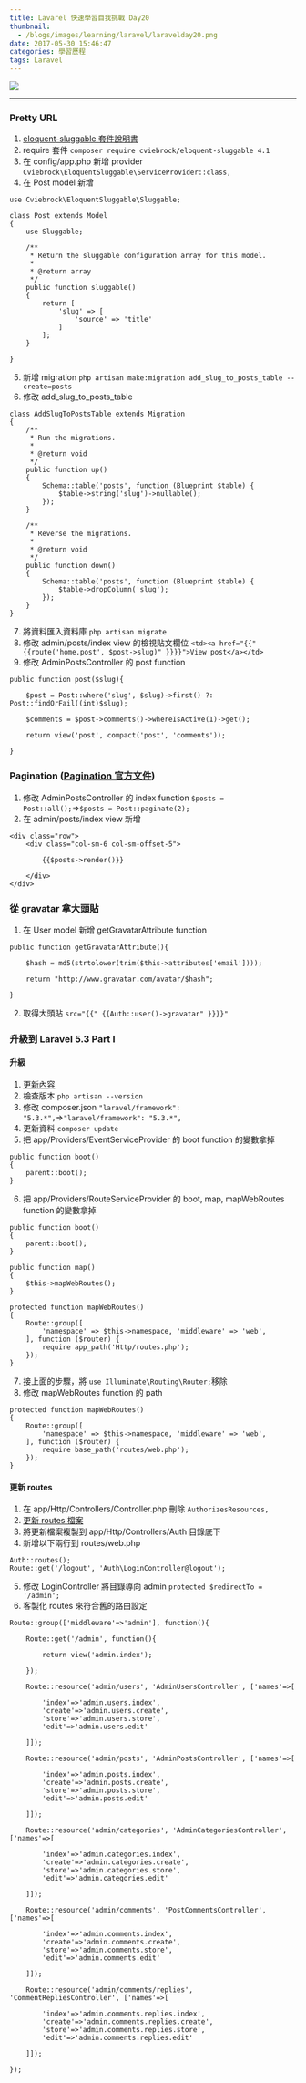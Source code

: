 ```yaml
---
title: Lavarel 快速學習自我挑戰 Day20
thumbnail:
  - /blogs/images/learning/laravel/laravelday20.png
date: 2017-05-30 15:46:47
categories: 學習歷程
tags: Laravel
---
```

<img src="/blogs/images/learning/laravel/laravelday20.png">

***
### Pretty URL
1. [eloquent-sluggable 套件說明書](https://github.com/cviebrock/eloquent-sluggable)
2. require 套件 `composer require cviebrock/eloquent-sluggable 4.1`
3. 在 config/app.php 新增 provider
`Cviebrock\EloquentSluggable\ServiceProvider::class,`
4. 在 Post model 新增
```
use Cviebrock\EloquentSluggable\Sluggable;

class Post extends Model
{
    use Sluggable;

    /**
     * Return the sluggable configuration array for this model.
     *
     * @return array
     */
    public function sluggable()
    {
        return [
            'slug' => [
                'source' => 'title'
            ]
        ];
    }

}
```
5. 新增 migration `php artisan make:migration add_slug_to_posts_table --create=posts`
6. 修改 add\_slug\_to\_posts_table
```
class AddSlugToPostsTable extends Migration
{
    /**
     * Run the migrations.
     *
     * @return void
     */
    public function up()
    {
        Schema::table('posts', function (Blueprint $table) {
            $table->string('slug')->nullable();
        });
    }

    /**
     * Reverse the migrations.
     *
     * @return void
     */
    public function down()
    {
        Schema::table('posts', function (Blueprint $table) {
            $table->dropColumn('slug');
        });
    }
}
```
7. 將資料匯入資料庫 `php artisan migrate`
8. 修改 admin/posts/index view 的檢視貼文欄位
`<td><a href="{{" {{route('home.post', $post->slug)" }}}}">View post</a></td>`
9. 修改 AdminPostsController 的 post function
```
public function post($slug){

    $post = Post::where('slug', $slug)->first() ?: Post::findOrFail((int)$slug);

    $comments = $post->comments()->whereIsActive(1)->get();

    return view('post', compact('post', 'comments'));

}
```
### Pagination ([Pagination 官方文件](https://laravel.com/docs/5.2/pagination))
1. 修改 AdminPostsController 的 index function
`$posts = Post::all();`=>`$posts = Post::paginate(2);`
2. 在 admin/posts/index view 新增
```
<div class="row">
    <div class="col-sm-6 col-sm-offset-5">

        {{$posts->render()}}
        
    </div>
</div>
```
### 從 gravatar 拿大頭貼
1. 在 User model 新增 getGravatarAttribute function
```
public function getGravatarAttribute(){

    $hash = md5(strtolower(trim($this->attributes['email'])));

    return "http://www.gravatar.com/avatar/$hash";

}
```
2. 取得大頭貼
`src="{{" {{Auth::user()->gravatar" }}}}"`
### 升級到 Laravel 5.3 Part I
#### 升級
1. [更新內容](https://laravel-news.com/look-whats-coming-laravel-5-3)
2. 檢查版本 `php artisan --version`
3. 修改 composer.json
`"laravel/framework": "5.3.*",`=>`"laravel/framework": "5.3.*",`
4. 更新資料 `composer update`
5. 把 app/Providers/EventServiceProvider 的 boot function 的變數拿掉
```
public function boot()
{
    parent::boot();
}
```
6. 把 app/Providers/RouteServiceProvider 的 boot, map, mapWebRoutes function 的變數拿掉
```
public function boot()
{
    parent::boot();
}
```
```
public function map()
{
    $this->mapWebRoutes();
}
```
```
protected function mapWebRoutes()
{
    Route::group([
        'namespace' => $this->namespace, 'middleware' => 'web',
    ], function ($router) {
        require app_path('Http/routes.php');
    });
}
```
7. 接上面的步驟，將 `use Illuminate\Routing\Router;`移除
8. 修改 mapWebRoutes function 的 path
```
protected function mapWebRoutes()
{
    Route::group([
        'namespace' => $this->namespace, 'middleware' => 'web',
    ], function ($router) {
        require base_path('routes/web.php');
    });
}
```
#### 更新 routes
1. 在 app/Http/Controllers/Controller.php 刪除 `AuthorizesResources,`
2. [更新 routes 檔案](https://github.com/laravel/laravel/tree/5.3/app/Http/Controllers/Auth)
3. 將更新檔案複製到 app/Http/Controllers/Auth 目錄底下
4. 新增以下兩行到 routes/web.php
```
Auth::routes();
Route::get('/logout', 'Auth\LoginController@logout');
```
5. 修改 LoginController 將目錄導向 admin
`protected $redirectTo = '/admin';`
6. 客製化 routes 來符合舊的路由設定
```
Route::group(['middleware'=>'admin'], function(){

    Route::get('/admin', function(){

        return view('admin.index');

    });

    Route::resource('admin/users', 'AdminUsersController', ['names'=>[

        'index'=>'admin.users.index',
        'create'=>'admin.users.create',
        'store'=>'admin.users.store',
        'edit'=>'admin.users.edit'

    ]]);

    Route::resource('admin/posts', 'AdminPostsController', ['names'=>[

        'index'=>'admin.posts.index',
        'create'=>'admin.posts.create',
        'store'=>'admin.posts.store',
        'edit'=>'admin.posts.edit'

    ]]);

    Route::resource('admin/categories', 'AdminCategoriesController', ['names'=>[

        'index'=>'admin.categories.index',
        'create'=>'admin.categories.create',
        'store'=>'admin.categories.store',
        'edit'=>'admin.categories.edit'

    ]]);

    Route::resource('admin/comments', 'PostCommentsController', ['names'=>[

        'index'=>'admin.comments.index',
        'create'=>'admin.comments.create',
        'store'=>'admin.comments.store',
        'edit'=>'admin.comments.edit'

    ]]);

    Route::resource('admin/comments/replies', 'CommentRepliesController', ['names'=>[

        'index'=>'admin.comments.replies.index',
        'create'=>'admin.comments.replies.create',
        'store'=>'admin.comments.replies.store',
        'edit'=>'admin.comments.replies.edit'

    ]]);

});
```